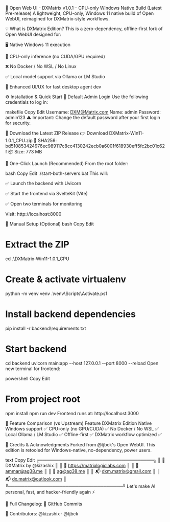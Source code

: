 🚀 Open Web UI - DXMatrix v1.0.1 – CPU-only Windows Native Build (Latest Pre-release)
A lightweight, CPU-only, Windows 11 native build of Open WebUI, reimagined for DXMatrix-style workflows.

💡 What is DXMatrix Edition?
This is a zero-dependency, offline-first fork of Open WebUI designed for:

🖥️ Native Windows 11 execution

🧩 CPU-only inference (no CUDA/GPU required)

❌ No Docker / No WSL / No Linux

✅ Local model support via Ollama or LM Studio

🧬 Enhanced UI/UX for fast desktop agent dev

⚙️ Installation & Quick Start
🔐 Default Admin Login
Use the following credentials to log in:

makefile
Copy
Edit
Username: DXM@Matrix.com
Name: admin
Password: admin123
⚠️ Important: Change the default password after your first login for security.

🔗 Download the Latest ZIP Release
👉 Download DXMatrix-Win11-1.0.1_CPU.zip
🧾 SHA256: bd510853424976ec989117c8cc4130242ecb0a6001f618930eff5fc2bc01c62f
📦 Size: 773 MB

🚀 One-Click Launch (Recommended)
From the root folder:

bash
Copy
Edit
./start-both-servers.bat
This will:

✅ Launch the backend with Uvicorn

✅ Start the frontend via SvelteKit (Vite)

✅ Open two terminals for monitoring

Visit: http://localhost:8000

🧰 Manual Setup (Optional)
bash
Copy
Edit
# Extract the ZIP
cd .\DXMatrix-Win11-1.0.1_CPU

# Create & activate virtualenv
python -m venv venv
.\venv\Scripts\Activate.ps1

# Install backend dependencies
pip install -r backend\requirements.txt

# Start backend
cd backend
uvicorn main:app --host 127.0.0.1 --port 8000 --reload
Open new terminal for frontend:

powershell
Copy
Edit
# From project root
npm install
npm run dev
Frontend runs at: http://localhost:3000

🧪 Feature Comparison (vs Upstream)
Feature	DXMatrix Edition
Native Windows support	✅
CPU-only (no GPU/CUDA)	✅
No Docker / No WSL	✅
Local Ollama / LM Studio	✅
Offline-first	✅
DXMatrix workflow optimized	✅

👥 Credits & Acknowledgments
Forked from @tjbck's Open WebUI. This edition is retooled for Windows-native, no-dependency, power users.

text
Copy
Edit
╔════════════════════════════════════╗
║        🧠 DXMatrix by @kizashix      ║
║ 💜 https://matrixlogiclabs.com     ║
║ 📩 ammar@ag38.me                   ║
║ 📩 ag@ag38.me                      ║
║ 📬 dxm.matrix@gmail.com            ║
║ 📬 dx.matrix@outlook.com           ║
╚════════════════════════════════════╝
Let's make AI personal, fast, and hacker-friendly again ⚡

📜 Full Changelog:
🔗 GitHub Commits

👥 Contributors:
@kizashix · @tjbck

